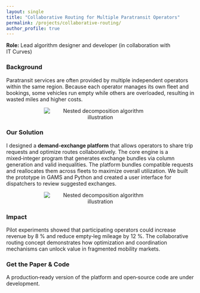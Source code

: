```yaml
---
layout: single
title: "Collaborative Routing for Multiple Paratransit Operators"
permalink: /projects/collaborative-routing/
author_profile: true
---
```



**Role:** Lead algorithm designer and developer (in collaboration with IT Curves)

### Background

Paratransit services are often provided by multiple independent operators within the same region.  Because each operator manages its own fleet and bookings, some vehicles run empty while others are overloaded, resulting in wasted miles and higher costs.
<p  style="text-align: center;"><img src="{{ site.baseurl }}/assets/img/Efficient_Scheduling_Map_service.png" alt="Nested decomposition algorithm illustration" style="max-width:60%; height:auto;" /></p>

### Our Solution

I designed a **demand‑exchange platform** that allows operators to share trip requests and optimize routes collaboratively.  The core engine is a mixed‑integer program that generates exchange bundles via column generation and valid inequalities.  The platform bundles compatible requests and reallocates them across fleets to maximize overall utilization.  We built the prototype in GAMS and Python and created a user interface for dispatchers to review suggested exchanges.

<p  style="text-align: center;"><img src="{{ site.baseurl }}/assets/img/Collaborative_routin_Request exchange mechanism v8.png" alt="Nested decomposition algorithm illustration" style="max-width:60%; height:auto;" /></p>


### Impact

Pilot experiments showed that participating operators could increase revenue by 8 % and reduce empty‑leg mileage by 12 %.  The collaborative routing concept demonstrates how optimization and coordination mechanisms can unlock value in fragmented mobility markets.

### Get the Paper & Code

A production‑ready version of the platform and open‑source code are under development.

